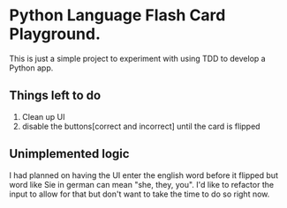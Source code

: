 # Python Language Flash Card Playground.

This is just a simple project to experiment with using TDD 
to develop a Python app.



## Things left to do
1. Clean up UI
4. disable the buttons[correct and incorrect] until the card is flipped

## Unimplemented logic
I had planned on having the UI enter the english word before it flipped but word like Sie in german can mean "she, they, you".   I'd like to refactor the input to allow for that but don't want to take the time to do so right now.